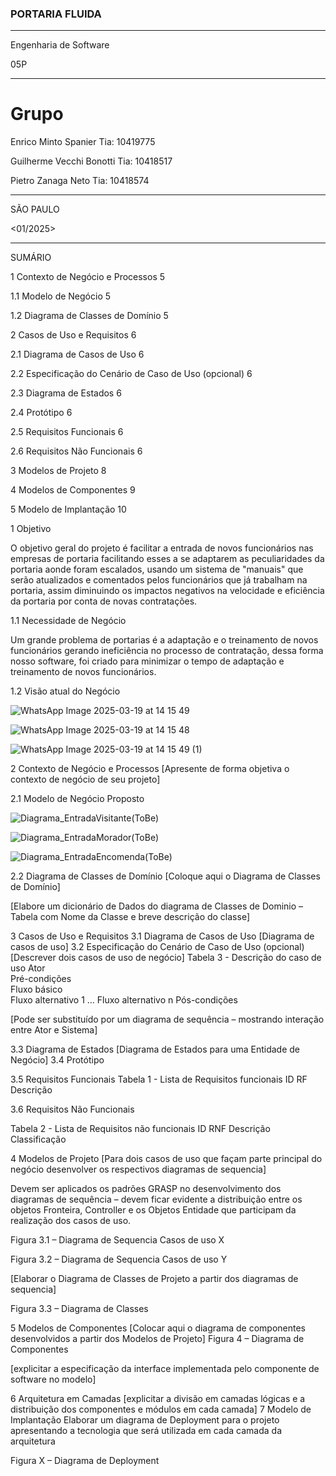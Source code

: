 ### PORTARIA FLUIDA





***
Engenharia de Software

05P
***
# Grupo

Enrico Minto Spanier     Tia: 10419775

Guilherme Vecchi Bonotti Tia: 10418517

Pietro Zanaga Neto       Tia: 10418574

***









SÃO PAULO

<01/2025> 

***
SUMÁRIO

1	Contexto de Negócio e Processos	5

1.1	Modelo de Negócio	5

1.2	Diagrama de Classes de Domínio	5

2	Casos de Uso e Requisitos	6

2.1	Diagrama de Casos de Uso	6

2.2	Especificação do Cenário de Caso de Uso (opcional)	6

2.3	Diagrama de Estados	6

2.4	Protótipo	6

2.5	Requisitos Funcionais	6

2.6	Requisitos Não Funcionais	6

3	Modelos de Projeto	8

4	Modelos de Componentes	9

5	Modelo de Implantação	10
 
1	Objetivo

O objetivo geral do projeto é facilitar a entrada de novos funcionários nas empresas de portaria facilitando esses a se adaptarem as peculiaridades da portaria aonde foram escalados, usando um sistema de "manuais" que serão atualizados e comentados pelos funcionários que já trabalham na portaria, assim diminuindo os impactos negativos na velocidade e eficiência da portaria por conta de novas contratações.

1.1	Necessidade de Negócio

Um grande problema de portarias é a adaptação e o treinamento de novos funcionários gerando ineficiência no processo de contratação, dessa forma nosso software, foi criado para minimizar o tempo de adaptação e treinamento de novos funcionários.

1.2	Visão atual do Negócio

![WhatsApp Image 2025-03-19 at 14 15 49](https://github.com/user-attachments/assets/0f193f56-70df-4394-8b9f-c6e42c0b383f)

![WhatsApp Image 2025-03-19 at 14 15 48](https://github.com/user-attachments/assets/1b40ed8d-98bc-4b4b-812f-bf9117e201e4)

![WhatsApp Image 2025-03-19 at 14 15 49 (1)](https://github.com/user-attachments/assets/3057010e-24a6-4058-a225-fb04350fd8e9)


 
2	Contexto de Negócio e Processos
[Apresente de forma objetiva o contexto de negócio de seu projeto]

2.1	Modelo de Negócio Proposto

![Diagrama_EntradaVisitante(ToBe)](https://github.com/user-attachments/assets/52d02582-439f-4e4a-a4e1-52f124ecca3c)

![Diagrama_EntradaMorador(ToBe)](https://github.com/user-attachments/assets/1c24108c-d8a6-4530-984d-27caf4bf0a03)

![Diagrama_EntradaEncomenda(ToBe)](https://github.com/user-attachments/assets/a8c056a7-649b-4175-96e5-4ac251b2baf3)


2.2	Diagrama de Classes de Domínio
[Coloque aqui o Diagrama de Classes de Domínio]

[Elabore um dicionário de Dados do diagrama de Classes de Dominio – Tabela com Nome da Classe e breve descrição do classe]


3	Casos de Uso e Requisitos
3.1	Diagrama de Casos de Uso 
[Diagrama de casos de uso]
3.2	Especificação do Cenário de Caso de Uso (opcional)
[Descrever dois casos de uso de negócio]
Tabela 3 - Descrição do caso de uso
Ator	
Pré-condições	
Fluxo básico	
Fluxo alternativo 1	
...	
Fluxo alternativo n	
Pós-condições	

[Pode ser substituído por um diagrama de sequência – mostrando interação entre Ator e Sistema]

3.3	Diagrama de Estados
[Diagrama de Estados para uma Entidade de Negócio]
3.4	Protótipo

3.5	Requisitos Funcionais
Tabela 1 - Lista de Requisitos funcionais
ID RF	Descrição
	
	
	
	

3.6	Requisitos Não Funcionais

Tabela 2 - Lista de Requisitos não funcionais
ID RNF	Descrição	Classificação
		
		
		
		


4	Modelos de Projeto
[Para dois casos de uso que façam parte principal do negócio desenvolver os respectivos diagramas de sequencia]

Devem ser aplicados os padrões GRASP no desenvolvimento dos diagramas de sequência – devem ficar evidente a distribuição entre os objetos Fronteira, Controller e os Objetos Entidade que participam da realização dos casos de uso.

Figura 3.1 – Diagrama de Sequencia Casos de uso X 

Figura 3.2 – Diagrama de Sequencia Casos de uso Y 



[Elaborar o Diagrama de Classes de Projeto a partir dos diagramas de sequencia]

Figura 3.3 – Diagrama de Classes



5	Modelos de Componentes
[Colocar aqui o diagrama de componentes desenvolvidos a partir dos Modelos de Projeto]
Figura 4 – Diagrama de Componentes

[explicitar a especificação da interface implementada pelo componente de software no modelo]

6	Arquitetura em Camadas
[explicitar a divisão em camadas lógicas e a distribuição dos componentes e módulos em cada camada]
7	Modelo de Implantação
Elaborar um diagrama de Deployment para o projeto apresentando a tecnologia que será utilizada em cada camada da arquitetura

Figura X – Diagrama de Deployment
